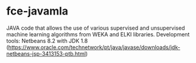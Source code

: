 # fce-javamla
JAVA code that allows the use of various supervised and unsupervised machine learning algorithms from WEKA and ELKI libraries.
Development tools: Netbeans 8.2 with JDK 1.8 (https://www.oracle.com/technetwork/pt/java/javase/downloads/jdk-netbeans-jsp-3413153-ptb.html)
